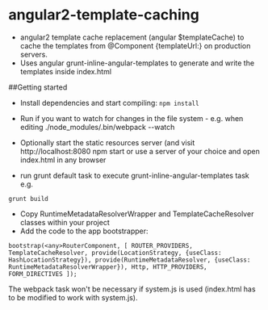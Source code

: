 # angular2-template-caching
* angular2 template cache replacement (angular $templateCache) to cache the templates from @Component {templateUrl:} on production servers.
* Uses angular grunt-inline-angular-templates to generate and write the templates inside index.html



##Getting started

* Install dependencies and start compiling:
`
npm install
`

* Run if you want to watch for changes in the file system - e.g. when editing
./node_modules/.bin/webpack --watch

* Optionally start the static resources server (and visit http://localhost:8080
     npm start
or use a server of your choice and open index.html in any browser

* run grunt default task to execute grunt-inline-angular-templates task e.g.

`grunt build`

* Copy RuntimeMetadataResolverWrapper and TemplateCacheResolver classes within your project
* Add the code to the app bootstrapper:

`
bootstrap(<any>RouterComponent, [
    ROUTER_PROVIDERS,
    TemplateCacheResolver,
    provide(LocationStrategy, {useClass: HashLocationStrategy}),
    provide(RuntimeMetadataResolver, {useClass: RuntimeMetadataResolverWrapper}),
    Http,
    HTTP_PROVIDERS,
    FORM_DIRECTIVES
]);
`

The webpack task won't be necessary if system.js is used (index.html has to be modified to work with system.js).